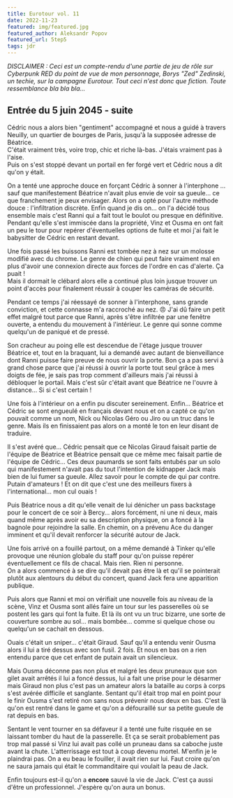 ```yaml
---
title: Eurotour vol. 11
date: 2022-11-23
featured: img/featured.jpg
featured_author: Aleksandr Popov
featured_url: 5tep5
tags: jdr
---
```


_DISCLAIMER : Ceci est un compte-rendu d'une partie de jeu de rôle sur Cyberpunk RED du point de vue de mon personnage, Borys "Zed" Zedinski, un techie, sur la campagne Eurotour. Tout ceci n'est donc que fiction. Toute ressemblance bla bla bla…_

<!-- excerpt -->

## Entrée du 5 juin 2045 - suite

Cédric nous a alors bien "gentiment" accompagné et nous a guidé à travers Neuilly, un quartier de bourges de Paris, jusqu'à la supposée adresse de Béatrice.  
C'était vraiment très, voire trop, chic et riche là-bas. J'étais vraiment pas à l'aise.  
Puis on s'est stoppé devant un portail en fer forgé vert et Cédric nous a dit qu'on y était.

On a tenté une approche douce en forçant Cédric à sonner à l'interphone … sauf que manifestement Béatrice n'avait plus envie de voir sa gueule… ce que franchement je peux envisager. Alors on a opté pour l'autre méthode douce : l'infiltration discrète. Enfin quand je dis on… on l'a décidé tous ensemble mais c'est Ranni qui a fait tout le boulot ou presque en définitive.  
Pendant qu'elle s'est immiscée dans la propriété, Vinz et Ousma en ont fait un peu le tour pour repérer d'éventuelles options de fuite et moi j'ai fait le babysitter de Cédric en restant devant.

Une fois passé les buissons Ranni est tombée nez à nez sur un molosse modifié avec du chrome. Le genre de chien qui peut faire vraiment mal en plus d'avoir une connexion directe aux forces de l'ordre en cas d'alerte. Ça puait !  
Mais il dormait le clébard alors elle a continué plus loin jusque trouver un point d'accès pour finalement réussir à couper les caméras de sécurité.

Pendant ce temps j'ai réessayé de sonner à l'interphone, sans grande conviction, et cette connasse m'a raccroché au nez. 😠
J'ai dû faire un petit effet malgré tout parce que Ranni, après s'être infiltrée par une fenêtre ouverte, a entendu du mouvement à l'intérieur. Le genre qui sonne comme quelqu'un de paniqué et de pressé.

Son cracheur au poing elle est descendue de l'étage jusque trouver Béatrice et, tout en la braquant, lui a demandé avec autant de bienveillance dont Ranni puisse faire preuve de nous ouvrir la porte. Bon ça a pas servi à grand chose parce que j'ai réussi à ouvrir la porte tout seul grâce à mes doigts de fée, je sais pas trop comment d'ailleurs mais j'ai réussi à débloquer le portail. Mais c'est sûr c'était avant que Béatrice ne l'ouvre à distance… Si si c'est certain !

Une fois à l'intérieur on a enfin pu discuter sereinement. Enfin… Béatrice et Cédric se sont engueulé en français devant nous et on a capté ce qu'on pouvait comme un nom, Nick ou Nicolas Géro ou Jiro ou un truc dans le genre. Mais ils en finissaient pas alors on a monté le ton en leur disant de traduire.

Il s'est avéré que… Cédric pensait que ce Nicolas Giraud faisait partie de l'équipe de Béatrice et Béatrice pensait que ce même mec faisait partie de l'équipe de Cédric… Ces deux paumards se sont faits entubés par un solo qui manifestement n'avait pas du tout l'intention de kidnapper Jack mais bien de lui fumer sa gueule.
Allez savoir pour le compte de qui par contre.  
Putain d'amateurs ! Et on dit que c'est une des meilleurs fixers à l'international… mon cul ouais !

Puis Béatrice nous a dit qu'elle venait de lui dénicher un pass backstage pour le concert de ce soir à Bercy… alors forcément, ni une ni deux, mais quand même après avoir eu sa description physique, on a foncé à la bagnole pour rejoindre la salle. En chemin, on a prévenu Ace du danger imminent et qu'il devait renforcer la sécurité autour de Jack.

Une fois arrivé on a fouillé partout, on a même demandé à Tinker qu'elle provoque une réunion globale du staff pour qu'on puisse repérer éventuellement ce fils de chacal. Mais rien. Rien ni personne.  
On a alors commencé à se dire qu'il devait pas être là et qu'il se pointerait plutôt aux alentours du début du concert, quand Jack fera une apparition publique.

Puis alors que Ranni et moi on vérifiait une nouvelle fois au niveau de la scène, Vinz et Ousma sont allés faire un tour sur les passerelles où se postent les gars qui font la fuite. Et là ils ont vu un truc bizarre, une sorte de couverture sombre au sol… mais bombée… comme si quelque chose ou quelqu'un se cachait en dessous.

Ouais c'était un sniper… c'était Giraud. Sauf qu'il a entendu venir Ousma alors il lui a tiré dessus avec son fusil. 2 fois. Et nous en bas on a rien entendu parce que cet enfant de putain avait un silencieux.

Mais Ousma déconne pas non plus et malgré les deux pruneaux que son gilet avait arrêtés il lui a foncé dessus, lui a fait une prise pour le désarmer mais Giraud non plus c'est pas un amateur alors la bataille au corps à corps s'est avérée difficile et sanglante. Sentant qu'il était trop mal en point pour le finir Ousma s'est retiré non sans nous prévenir nous deux en bas. C'est là qu'on est rentré dans le game et qu'on a défouraillé sur sa petite gueule de rat depuis en bas.

Sentant le vent tourner en sa défaveur il a tenté une fuite risquée en se laissant tomber du haut de la passerelle. Et ça se serait probablement pas trop mal passé si Vinz lui avait pas collé un pruneau dans sa caboche juste avant la chute. L'atterrissage est tout à coup devenu mortel. M'enfin je le plaindrai pas.
On a eu beau le fouiller, il avait rien sur lui. Faut croire qu'on ne saura jamais qui était le commanditaire qui voulait la peau de Jack.

Enfin toujours est-il qu'on a **encore** sauvé la vie de Jack. C'est ça aussi d'être un professionnel. J'espère qu'on aura un bonus.
